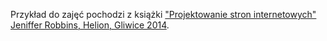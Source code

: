 Przykład do zajęć pochodzi z książki ["Projektowanie stron internetowych" Jeniffer Robbins, Helion, Gliwice 2014](http://helion.pl/ksiazki/projektowanie-stron-internetowych-przewodnik-dla-poczatkujacych-webmasterow-po-html5-css3-i-grafic-jennifer-niederst-robbins,prsti2.htm "Książka").

